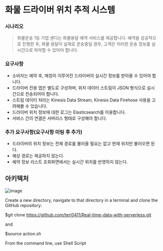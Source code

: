 # 화물 드라이버 위치 추적 시스템
### 시나리오
> 화물운송 1등 기업 센디는 화물용달 예약 서비스를 제공합니다. 예약을 성공적으로 진행한 후, 화물 용달이 실제로 운송중일 경우, 고객은 이러한 운송 정보를 실시간으로 파악할 수 있어야 합니다.
### 요구사항
* 소비자는 예약 후, 매칭이 이루어진 드라이버의 실시간 정보를 받아올 수 있어야 합니다.
* 드라이버 전용 앱은 별도로 구성하며, 위치 데이터 스트림이 JSON 형식으로 실시간으로 전송되어야 합니다.
* 스트림 데이터 처리는 Kinesis Data Stream, Kinesis Data Firehose 사용을 고려해볼 수 있습니다.
* 드라이버 위치 정보에 대한 로그는 Elasticsearch를 이용합니다.
* 서비스 간의 연결은 서버리스 형태로 구성해야 합니다.
### 추가 요구사항(요구사항 미팅 후 추가)
* 드라이버의 위치 정보는 전체 경로를 불러올 필요는 없고 현재 위치만 불러오면 된다.
* 예상 경로는 제공하지 않는다.
* 예약 정보 리스트 조회화면에서는 실시간 위치를 반영하지 않는다.

## 아키텍처
![image](https://user-images.githubusercontent.com/75375944/172033154-d9e46dea-5372-49b6-8611-ecb0a76f6630.png)

Create a new directory, navigate to that directory in a terminal and clone the GitHub repository:

$git clone https://github.com/teri0411/Real-time-data-with-serverless.git

and


$source action.sh

From the command line, use Shell Script

